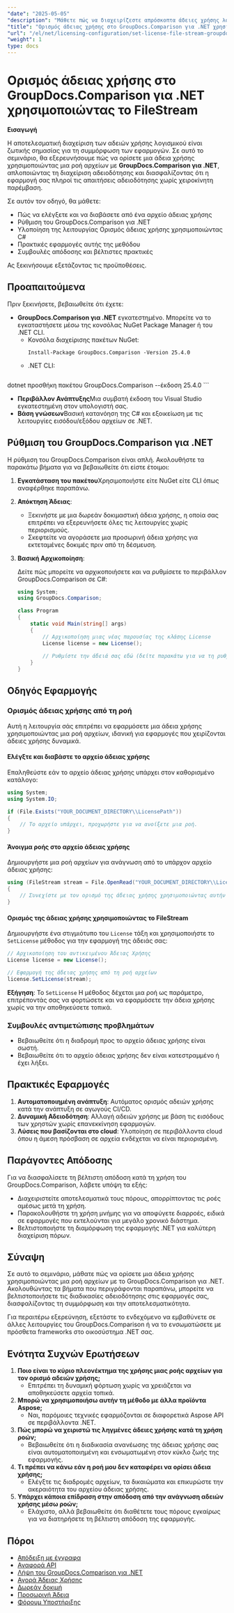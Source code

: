 ```yaml
---
"date": "2025-05-05"
"description": "Μάθετε πώς να διαχειρίζεστε απρόσκοπτα άδειες χρήσης λογισμικού με το GroupDocs.Comparison για .NET χρησιμοποιώντας ροές αρχείων. Αυτός ο οδηγός παρέχει παραδείγματα κώδικα και βέλτιστες πρακτικές."
"title": "Ορισμός άδειας χρήσης στο GroupDocs.Comparison για .NET χρησιμοποιώντας το FileStream"
"url": "/el/net/licensing-configuration/set-license-file-stream-groupdocs-comparison-dotnet/"
"weight": 1
type: docs
---
```

# Ορισμός άδειας χρήσης στο GroupDocs.Comparison για .NET χρησιμοποιώντας το FileStream

**Εισαγωγή**

Η αποτελεσματική διαχείριση των αδειών χρήσης λογισμικού είναι ζωτικής σημασίας για τη συμμόρφωση των εφαρμογών. Σε αυτό το σεμινάριο, θα εξερευνήσουμε πώς να ορίσετε μια άδεια χρήσης χρησιμοποιώντας μια ροή αρχείων με **GroupDocs.Comparison για .NET**, απλοποιώντας τη διαχείριση αδειοδότησης και διασφαλίζοντας ότι η εφαρμογή σας πληροί τις απαιτήσεις αδειοδότησης χωρίς χειροκίνητη παρέμβαση.

Σε αυτόν τον οδηγό, θα μάθετε:
- Πώς να ελέγξετε και να διαβάσετε από ένα αρχείο άδειας χρήσης
- Ρύθμιση του GroupDocs.Comparison για .NET
- Υλοποίηση της λειτουργίας Ορισμός άδειας χρήσης χρησιμοποιώντας C#
- Πρακτικές εφαρμογές αυτής της μεθόδου
- Συμβουλές απόδοσης και βέλτιστες πρακτικές

Ας ξεκινήσουμε εξετάζοντας τις προϋποθέσεις.

## Προαπαιτούμενα

Πριν ξεκινήσετε, βεβαιωθείτε ότι έχετε:
- **GroupDocs.Comparison για .NET** εγκατεστημένο. Μπορείτε να το εγκαταστήσετε μέσω της κονσόλας NuGet Package Manager ή του .NET CLI.
  - Κονσόλα διαχείρισης πακέτων NuGet:
    ```shell
    Install-Package GroupDocs.Comparison -Version 25.4.0
    ```
  - .NET CLI:
    ```bash
dotnet προσθήκη πακέτου GroupDocs.Comparison --έκδοση 25.4.0
    ```
- **Περιβάλλον Ανάπτυξης**Μια συμβατή έκδοση του Visual Studio εγκατεστημένη στον υπολογιστή σας.
- **Βάση γνώσεων**Βασική κατανόηση της C# και εξοικείωση με τις λειτουργίες εισόδου/εξόδου αρχείων σε .NET.

## Ρύθμιση του GroupDocs.Comparison για .NET

Η ρύθμιση του GroupDocs.Comparison είναι απλή. Ακολουθήστε τα παρακάτω βήματα για να βεβαιωθείτε ότι είστε έτοιμοι:

1. **Εγκατάσταση του πακέτου**Χρησιμοποιήστε είτε NuGet είτε CLI όπως αναφέρθηκε παραπάνω.
2. **Απόκτηση Άδειας**:
   - Ξεκινήστε με μια δωρεάν δοκιμαστική άδεια χρήσης, η οποία σας επιτρέπει να εξερευνήσετε όλες τις λειτουργίες χωρίς περιορισμούς.
   - Σκεφτείτε να αγοράσετε μια προσωρινή άδεια χρήσης για εκτεταμένες δοκιμές πριν από τη δέσμευση.
3. **Βασική Αρχικοποίηση**:

    Δείτε πώς μπορείτε να αρχικοποιήσετε και να ρυθμίσετε το περιβάλλον GroupDocs.Comparison σε C#:

    ```csharp
    using System;
    using GroupDocs.Comparison;

    class Program
    {
        static void Main(string[] args)
        {
            // Αρχικοποίηση μιας νέας παρουσίας της κλάσης License
            License license = new License();
            
            // Ρυθμίστε την άδειά σας εδώ (δείτε παρακάτω για να τη ρυθμίσετε από τη ροή)
        }
    }
    ```

## Οδηγός Εφαρμογής

### Ορισμός άδειας χρήσης από τη ροή

Αυτή η λειτουργία σάς επιτρέπει να εφαρμόσετε μια άδεια χρήσης χρησιμοποιώντας μια ροή αρχείων, ιδανική για εφαρμογές που χειρίζονται άδειες χρήσης δυναμικά.

#### Ελέγξτε και διαβάστε το αρχείο άδειας χρήσης

Επαληθεύστε εάν το αρχείο άδειας χρήσης υπάρχει στον καθορισμένο κατάλογο:

```csharp
using System;
using System.IO;

if (File.Exists("YOUR_DOCUMENT_DIRECTORY\\LicensePath"))
{
    // Το αρχείο υπάρχει, προχωρήστε για να ανοίξετε μια ροή.
}
```

#### Άνοιγμα ροής στο αρχείο άδειας χρήσης

Δημιουργήστε μια ροή αρχείων για ανάγνωση από το υπάρχον αρχείο άδειας χρήσης:

```csharp
using (FileStream stream = File.OpenRead("YOUR_DOCUMENT_DIRECTORY\\LicensePath"))
{
    // Συνεχίστε με τον ορισμό της άδειας χρήσης χρησιμοποιώντας αυτήν τη ροή.
}
```

#### Ορισμός της άδειας χρήσης χρησιμοποιώντας το FileStream

Δημιουργήστε ένα στιγμιότυπο του `License` τάξη και χρησιμοποιήστε το `SetLicense` μέθοδος για την εφαρμογή της άδειάς σας:

```csharp
// Αρχικοποίηση του αντικειμένου Άδειας Χρήσης
License license = new License();

// Εφαρμογή της άδειας χρήσης από τη ροή αρχείων
license.SetLicense(stream);
```

**Εξήγηση**: Το `SetLicense` Η μέθοδος δέχεται μια ροή ως παράμετρο, επιτρέποντάς σας να φορτώσετε και να εφαρμόσετε την άδεια χρήσης χωρίς να την αποθηκεύσετε τοπικά.

### Συμβουλές αντιμετώπισης προβλημάτων

- Βεβαιωθείτε ότι η διαδρομή προς το αρχείο άδειας χρήσης είναι σωστή.
- Βεβαιωθείτε ότι το αρχείο άδειας χρήσης δεν είναι κατεστραμμένο ή έχει λήξει.

## Πρακτικές Εφαρμογές

1. **Αυτοματοποιημένη ανάπτυξη**: Αυτόματος ορισμός αδειών χρήσης κατά την ανάπτυξη σε αγωγούς CI/CD.
2. **Δυναμική Αδειοδότηση**: Αλλαγή αδειών χρήσης με βάση τις εισόδους των χρηστών χωρίς επανεκκίνηση εφαρμογών.
3. **Λύσεις που βασίζονται στο cloud**: Υλοποίηση σε περιβάλλοντα cloud όπου η άμεση πρόσβαση σε αρχεία ενδέχεται να είναι περιορισμένη.

## Παράγοντες Απόδοσης

Για να διασφαλίσετε τη βέλτιστη απόδοση κατά τη χρήση του GroupDocs.Comparison, λάβετε υπόψη τα εξής:
- Διαχειριστείτε αποτελεσματικά τους πόρους, απορρίπτοντας τις ροές αμέσως μετά τη χρήση.
- Παρακολουθήστε τη χρήση μνήμης για να αποφύγετε διαρροές, ειδικά σε εφαρμογές που εκτελούνται για μεγάλο χρονικό διάστημα.
- Βελτιστοποιήστε τη διαμόρφωση της εφαρμογής .NET για καλύτερη διαχείριση πόρων.

## Σύναψη

Σε αυτό το σεμινάριο, μάθατε πώς να ορίσετε μια άδεια χρήσης χρησιμοποιώντας μια ροή αρχείων με το GroupDocs.Comparison για .NET. Ακολουθώντας τα βήματα που περιγράφονται παραπάνω, μπορείτε να βελτιστοποιήσετε τις διαδικασίες αδειοδότησης στις εφαρμογές σας, διασφαλίζοντας τη συμμόρφωση και την αποτελεσματικότητα.

Για περαιτέρω εξερεύνηση, εξετάστε το ενδεχόμενο να εμβαθύνετε σε άλλες λειτουργίες του GroupDocs.Comparison ή να το ενσωματώσετε με πρόσθετα frameworks στο οικοσύστημα .NET σας.

## Ενότητα Συχνών Ερωτήσεων

1. **Ποιο είναι το κύριο πλεονέκτημα της χρήσης μιας ροής αρχείων για τον ορισμό αδειών χρήσης;**
   - Επιτρέπει τη δυναμική φόρτωση χωρίς να χρειάζεται να αποθηκεύσετε αρχεία τοπικά.
2. **Μπορώ να χρησιμοποιήσω αυτήν τη μέθοδο με άλλα προϊόντα Aspose;**
   - Ναι, παρόμοιες τεχνικές εφαρμόζονται σε διαφορετικά Aspose API σε περιβάλλοντα .NET.
3. **Πώς μπορώ να χειριστώ τις ληγμένες άδειες χρήσης κατά τη χρήση ροών;**
   - Βεβαιωθείτε ότι η διαδικασία ανανέωσης της άδειας χρήσης σας είναι αυτοματοποιημένη και ενσωματωμένη στον κύκλο ζωής της εφαρμογής.
4. **Τι πρέπει να κάνω εάν η ροή μου δεν καταφέρει να ορίσει άδεια χρήσης;**
   - Ελέγξτε τις διαδρομές αρχείων, τα δικαιώματα και επικυρώστε την ακεραιότητα του αρχείου άδειας χρήσης.
5. **Υπάρχει κάποια επίδραση στην απόδοση από την ανάγνωση αδειών χρήσης μέσω ροών;**
   - Ελάχιστο, αλλά βεβαιωθείτε ότι διαθέτετε τους πόρους εγκαίρως για να διατηρήσετε τη βέλτιστη απόδοση της εφαρμογής.

## Πόροι

- [Απόδειξη με έγγραφα](https://docs.groupdocs.com/comparison/net/)
- [Αναφορά API](https://reference.groupdocs.com/comparison/net/)
- [Λήψη του GroupDocs.Comparison για .NET](https://releases.groupdocs.com/comparison/net/)
- [Αγορά Άδειας Χρήσης](https://purchase.groupdocs.com/buy)
- [Δωρεάν δοκιμή](https://releases.groupdocs.com/comparison/net/)
- [Προσωρινή Άδεια](https://purchase.groupdocs.com/temporary-license/)
- [Φόρουμ Υποστήριξης](https://forum.groupdocs.com/c/comparison/)
